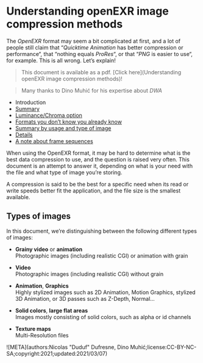# Understanding openEXR image compression methods

The *OpenEXR* format may seem a bit complicated at first, and a lot of people still claim that “*Quicktime Animation* has better compression or performance“, that “nothing equals *ProRes*“, or that “*PNG* is easier to use“, for example. This is all wrong. Let’s explain!

> This document is available as a pdf. [Click here](Understanding openEXR image compression methods)!

> Many thanks to Dino Muhić for his expertise about *DWA*

- Introduction
- [Summary](summary.md)
- [Luminance/Chroma option](luma-chroma.md)
- [Formats you don’t know you already know](formats-you-know.md)
- [Summary by usage and type of image](usage.md)
- [Details](details.md)
- [A note about frame sequences](sequences.md)

When using the OpenEXR format, it may be hard to determine what is the best data compression to use, and the question is raised very often. This document is an attempt to answer it, depending on what is your need with the file and what type of image you’re storing.

A compression is said to be the best for a specific need when its read or write speeds better fit the application, and the file size is the smallest available.

## Types of images

In this document, we’re distinguishing between the following different types of images:

- **Grainy video** or **animation**  
Photographic images (including realistic CGI) or animation with grain

- **Video**  
Photographic images (including realistic CGI) without grain

- **Animation**, **Graphics**  
Highly stylized images such as 2D Animation, Motion Graphics, stylized 3D Animation, or 3D passes such as Z-Depth, Normal…

- **Solid colors**, **large flat areas**  
Images mostly consisting of solid colors, such as alpha or id channels

- **Texture maps**  
Multi-Resolution files

![META](authors:Nicolas "Duduf" Dufresne, Dino Muhić;license:CC-BY-NC-SA;copyright:2021;updated:2021/03/07)
